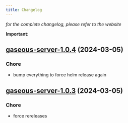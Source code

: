 ```yaml
---
title: Changelog
---
```



*for the complete changelog, please refer to the website*

**Important:**


## [gaseous-server-1.0.4](https://github.com/truecharts/charts/compare/gaseous-server-1.0.3...gaseous-server-1.0.4) (2024-03-05)

### Chore



- bump everything to force helm release again


## [gaseous-server-1.0.3](https://github.com/truecharts/charts/compare/gaseous-server-1.0.2...gaseous-server-1.0.3) (2024-03-05)

### Chore



- force rereleases